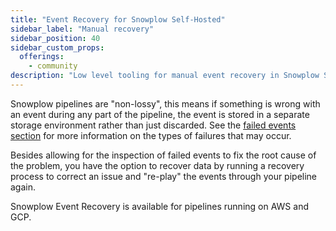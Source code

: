 ```yaml
---
title: "Event Recovery for Snowplow Self-Hosted"
sidebar_label: "Manual recovery"
sidebar_position: 40
sidebar_custom_props:
  offerings:
    - community
description: "Low level tooling for manual event recovery in Snowplow Self-Hosted."
---
```


Snowplow pipelines are "non-lossy", this means if something is wrong with an event during any part of the pipeline, the event is stored in a separate storage environment rather than just discarded. See the [failed events section](/docs/fundamentals/failed-events/index.md) for more information on the types of failures that may occur.

Besides allowing for the inspection of failed events to fix the root cause of the problem, you have the option to recover data by running a recovery process to correct an issue and "re-play" the events through your pipeline again.

Snowplow Event Recovery is available for pipelines running on AWS and GCP.
